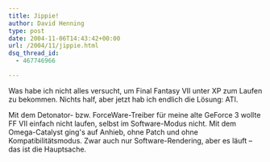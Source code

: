 ```yaml
---
title: Jippie!
author: David Henning
type: post
date: 2004-11-06T14:43:42+00:00
url: /2004/11/jippie.html
dsq_thread_id:
  - 467746966

---
```

Was habe ich nicht alles versucht, um Final Fantasy VII unter XP zum Laufen zu bekommen. Nichts half, aber jetzt hab ich endlich die Lösung: ATI.
  
Mit dem Detonator- bzw. ForceWare-Treiber für meine alte GeForce 3 wollte FF VII einfach nicht laufen, selbst im Software-Modus nicht. Mit dem Omega-Catalyst ging&apos;s auf Anhieb, ohne Patch und ohne Kompatibilitätsmodus. Zwar auch nur Software-Rendering, aber es läuft &#8211; das ist die Hauptsache.